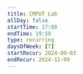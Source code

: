 ```yaml
---
title: CMPUT Lab
allDay: false
startTime: 17:00
endTime: 19:50
type: recurring
daysOfWeek: [T]
startRecur: 2024-09-03
endRecur: 2024-12-09
---
```

